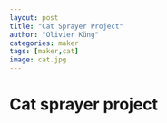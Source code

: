 ```yaml
---
layout: post
title: "Cat Sprayer Project"
author: "Olivier Küng"
categories: maker
tags: [maker,cat]
image: cat.jpg
---
```


# Cat sprayer project

